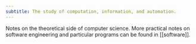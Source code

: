 ```yaml
---
subtitle: The study of computation, information, and automation.
---
```

Notes on the theoretical side of computer science. More practical notes on software engineering and particular programs can be found in [[software]].
